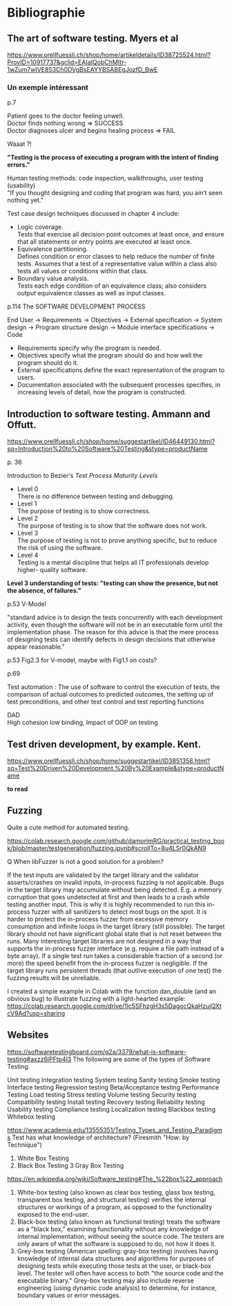 # Bibliographie

## The art of software testing. Myers et al
https://www.orellfuessli.ch/shop/home/artikeldetails/ID38725524.html?ProvID=10917737&gclid=EAIaIQobChMItr-1wZum7wIVE853Ch0DVgBsEAYYBSABEgJozfD_BwE

### Un exemple intéressant
p.7

Patient goes to the doctor feeling unwell. \
Doctor finds nothing wrong => SUCCESS \
Doctor diagnoses ulcer and begins healing process => FAIL

Waaat ?!

**"Testing is the process of executing a program with the intent of finding errors."**

Human testing methods: code inspection, walkthroughs, user testing (usability) \
"If you thought designing and coding that program was hard, you ain’t seen nothing yet."

Test case design techniques discussed in chapter 4 include:
* Logic coverage. \
Tests that exercise all decision point outcomes at least once, and ensure that all statements or entry points are executed at least once.
* Equivalence partitioning. \
Defines condition or error classes to help reduce the number of finite tests. Assumes that a test of a representative value within a class also tests all values or conditions within that class.
* Boundary value analysis. \
Tests each edge condition of an equivalence class; also considers output equivalence classes as well as input classes.

p.114
The SOFTWARE DEVELOPMENT PROCESS

End User -> Requirements -> Objectives -> External specification -> System design -> Program structure design -> Module interface specifications -> Code

* Requirements specify why the program is needed.
* Objectives specify what the program should do and how well the program should do it.
* External specifications define the exact representation of the program to users.
* Documentation associated with the subsequent processes specifies, in increasing levels of detail, how the program is constructed.





## Introduction to software testing. Ammann and Offutt.
https://www.orellfuessli.ch/shop/home/suggestartikel/ID46449130.html?sq=Introduction%20to%20Software%20Testing&stype=productName

p. 36

Introduction to Bezier's *Test Process Maturity Levels* 

* Level 0 \
There is no difference between testing and debugging.
* Level 1 \
The purpose of testing is to show correctness.
* Level 2 \
The purpose of testing is to show that the software does not work.
* Level 3 \
The purpose of testing is not to prove anything specific, but to
reduce the risk of using the software.
* Level 4 \
Testing is a mental discipline that helps all IT professionals
develop higher- quality software.

**Level 3 understanding of tests: "testing can show the presence, but not the absence, of failures."**

p.53 V-Model

"standard advice is to design the tests concurrently with each development activity, even though the
software will not be in an executable form until the implementation phase.
The reason for this advice is that the mere process of designing tests can identify defects in design 
decisions that otherwise appear reasonable."

p.53 Fig2.3 for V-model, maybe with Fig1.1 on costs?

p.69

Test automation : The use of software to control the execution of tests, the comparison of actual outcomes to predicted
outcomes, the setting up of test preconditions, and other test control and test reporting functions

DAD \
High cohesion low binding, 
Impact of OOP on testing



## Test driven development, by example. Kent.
https://www.orellfuessli.ch/shop/home/suggestartikel/ID3851358.html?sq=Test%20Driven%20Development.%20By%20Example&stype=productName

**to read**

## Fuzzing
Quite a cute method for automated testing. 

https://colab.research.google.com/github/damorimRG/practical_testing_book/blob/master/testgeneration/fuzzing.ipynb#scrollTo=8u4LSr0QkAN9

Q When libFuzzer is not a good solution for a problem?

If the test inputs are validated by the target library and the validator asserts/crashes on invalid inputs, in-process fuzzing is not applicable.
Bugs in the target library may accumulate without being detected. E.g. a memory corruption that goes undetected at first and then leads to a crash while testing another input. This is why it is highly recommended to run this in-process fuzzer with all sanitizers to detect most bugs on the spot.
It is harder to protect the in-process fuzzer from excessive memory consumption and infinite loops in the target library (still possible).
The target library should not have significant global state that is not reset between the runs.
Many interesting target libraries are not designed in a way that supports the in-process fuzzer interface (e.g. require a file path instead of a byte array).
If a single test run takes a considerable fraction of a second (or more) the speed benefit from the in-process fuzzer is negligible.
If the target library runs persistent threads (that outlive execution of one test) the fuzzing results will be unreliable.

I created a simple example in Colab with the function dan_double (and an obvious bug) to illustrate fuzzing with a light-hearted example:
https://colab.research.google.com/drive/1lc5SFhzgH3s5DagocQkaHzujQXtcV9Ad?usp=sharing




## Websites

https://softwaretestingboard.com/q2a/3379/what-is-software-testing#axzz6lPFtp4l3
The following are some of the types of Software Testing.

Unit testing
Integration testing
System testing
Sanity testing
Smoke testing
Interface testing
Regression testing
Beta/Acceptance testing
Performance Testing
Load testing
Stress testing
Volume testing
Security testing
Compatibility testing
Install testing
Recovery testing
Reliability testing
Usability testing
Compliance testing
Localization testing
Blackbox testing
Whitebox testing

https://www.academia.edu/13555351/Testing_Types_and_Testing_Paradigms
Test has what knowledge of architecture? (Firesmith "How: by Technique")
1. White Box Testing
2. Black Box Testing
3 Gray Box Testing

https://en.wikipedia.org/wiki/Software_testing#The_%22box%22_approach
1. White-box testing (also known as clear box testing, glass box testing, transparent box testing, and structural testing) verifies the internal structures or workings of a program, as opposed to the functionality exposed to the end-user.
2. Black-box testing (also known as functional testing) treats the software as a "black box," examining functionality without any knowledge of internal implementation, without seeing the source code. The testers are only aware of what the software is supposed to do, not how it does it.
3. Grey-box testing (American spelling: gray-box testing) involves having knowledge of internal data structures and algorithms for purposes of designing tests while executing those tests at the user, or black-box level. The tester will often have access to both "the source code and the executable binary." Grey-box testing may also include reverse engineering (using dynamic code analysis) to determine, for instance, boundary values or error messages.




